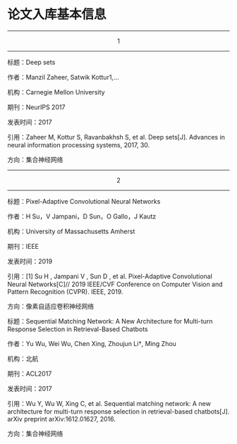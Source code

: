 # 论文入库基本信息

---
<center>1</center>

---

标题：Deep sets

作者：Manzil Zaheer, Satwik Kottur1,...

机构：Carnegie Mellon University

期刊：NeurIPS 2017

发表时间：2017

引用：Zaheer M, Kottur S, Ravanbakhsh S, et al. Deep sets[J]. Advances in neural information processing systems, 2017, 30.

方向：集合神经网络


---
<center>2</center>

---

标题：Pixel-Adaptive Convolutional Neural Networks

作者：H Su，V Jampani，D Sun，O Gallo，J Kautz

机构：University of Massachusetts Amherst

期刊：IEEE

发表时间：2019

引用：[1] Su H ,  Jampani V ,  Sun D , et al. Pixel-Adaptive Convolutional Neural Networks[C]// 2019 IEEE/CVF Conference on Computer Vision and Pattern Recognition (CVPR). IEEE, 2019.

方向：像素自适应卷积神经网络




标题：Sequential Matching Network: A New Architecture for Multi-turn Response Selection in Retrieval-Based Chatbots

作者：Yu Wu, Wei Wu, Chen Xing, Zhoujun Li†, Ming Zhou

机构：北航

期刊：ACL2017

发表时间：2017

引用：Wu Y, Wu W, Xing C, et al. Sequential matching network: A new architecture for multi-turn response selection in retrieval-based chatbots[J]. arXiv preprint arXiv:1612.01627, 2016.

方向：集合神经网络

